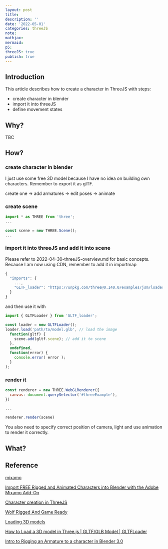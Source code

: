 ```yaml
---
layout: post
title:
description: ''
date: '2022-05-01'
categories: threeJS
note:
mathjax:
mermaid:
p5:
threeJS: true
publish: true
---
```


## Introduction

This article describes how to create a character in ThreeJS with steps:

* create character in blender
* import it into threeJS
* define movement states

## Why?

TBC

## How?

### create character in blender

I just use some free 3D model because I have no idea on building own characters. Remember to export it as glTF.

create one -> add armatures -> edit poses -> animate

### create scene

```javascript
import * as THREE from 'three';
...

const scene = new THREE.Scene();
...
```

### import it into threeJS and add it into scene

Please refer to 2022-04-30-threeJS-overview.md for basic concepts. Because I am now using CDN, remember to add it in importmap

```javascript
{
  "imports": {
    ...,
    "GLTF_loader": "https://unpkg.com/three@0.140.0/examples/jsm/loaders/GLTFLoader.js"
  }
}
```

and then use it with

```javascript
import { GLTFLoader } from 'GLTF_loader';

const loader = new GLTFLoader();
loader.load('path/to/model.glb', // load the image
  function(gltf) {
    scene.add(gltf.scene); // add it to scene
  },
  undefined,
  function(error) {
    console.error( error );
  }
);
```

### render it

```javascript
const renderer = new THREE.WebGLRenderer({
  canvas: document.querySelector('#threeExample'),
})

...

renderer.render(scene)
```

You also need to specify correct position of camera, light and use animation to render it correctly.

## What?

<div id='' class='h-screen justify-center items-center'>
  <canvas id='threeExample' class='object-scale-down'>
  </canvas>
</div>

<script type="module">
  import * as THREE from 'three';
  import { GLTFLoader } from 'GLTF_loader';

  const scene = new THREE.Scene();
  
  const fieldOfView = 75
  const aspectRatio = window.innerWidth / window.innerHeight
  const nearestDistance = 0.1
  const farthestDistance = 1000
  const camera = new THREE.PerspectiveCamera(fieldOfView, aspectRatio, nearestDistance, farthestDistance)
  camera.position.set(0,1,2);

  const light = new THREE.DirectionalLight(0xffffff, 1)
  light.position.set(2,2,5);
  scene.add(light)

  const loader = new GLTFLoader();

  const renderer = new THREE.WebGLRenderer({
    canvas: document.querySelector('#threeExample'),
  })
  loader.load(
    '{{site.baseurl}}/assets/3d/cat.glb',
    function(glb) {
      console.log('load successfully')
      const root = glb.scene
      root.scale.set(0.5,0.5,0.5)
      scene.add(glb.scene);
    },
    undefined,
    function(error) {
      console.error(error);
    }
  );

  renderer.setSize(window.innerWidth, window.innerHeight)
  renderer.setPixelRatio(window.devicePixelRatio)
  renderer.shadowMap.enable = true
  renderer.gammaOutput = true

  function animate() {
    requestAnimationFrame(animate)
    renderer.render(scene, camera)
  }

animate()
</script>

## Reference

[mixamo](https://www.mixamo.com/#/)

[Import FREE Rigged and Animated Characters into Blender with the Adobe Mixamo Add-On](https://www.youtube.com/watch?v=yDc-E-o_I-c)

[Character creation in ThreeJS](https://blog.farazshaikh.com/stories/character-creation-in-three-js/)

[Wolf Rigged And Game Ready](https://free3d.com/3d-model/wolf-rigged-and-game-ready-42808.html)

[Loading 3D models](https://threejs.org/docs/#manual/en/introduction/Loading-3D-models)

[How to Load a 3D model in Three.js | GLTF/GLB Model | GLTFLoader](https://www.youtube.com/watch?v=yPA2z7fl4J8)

[Intro to Rigging an Armature to a character in Blender 3.0](https://www.youtube.com/watch?v=9dZjcFW3BRY)
